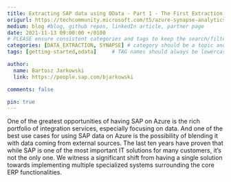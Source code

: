 ```yaml
---
title: Extracting SAP data using OData - Part 1 - The First Extraction
origurl: https://techcommunity.microsoft.com/t5/azure-synapse-analytics-blog/extracting-sap-data-using-odata-part-1-the-first-extraction/ba-p/2841635
medium: blog #blog, github repos, linkedIn article, partner page
date: 2021-11-13 09:00:00 +/0100
# PLEASE ensure consistent categories and tags to keep the search/filtering meaningful!
categories: [DATA_EXTRACTION, SYNAPSE] # category should be a topic and sub-category primary product
tags: [getting-started,odata]     # TAG names should always be lowercase

author:
  name: Bartosz Jarkowski
  link: https://people.sap.com/bjarkowski

comments: false

pin: true
---
```


One of the greatest opportunities of having SAP on Azure is the rich portfolio of integration services, especially focusing on data. And one of the best use cases for using SAP data on Azure is the possibility of blending it with data coming from external sources. The last ten years have proven that while SAP is one of the most important IT solutions for many customers, it’s not the only one. We witness a significant shift from having a single solution towards implementing multiple specialized systems surrounding the core ERP functionalities.
